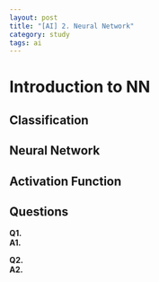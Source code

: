 ```yaml
---
layout: post
title: "[AI] 2. Neural Network"
category: study
tags: ai
---
```


# Introduction to NN
## Classification
## Neural Network
## Activation Function

<!--more-->

## Questions
**Q1.**   <br>
**A1.** 

**Q2.**  <br> 
**A2.** 



<!-- Links -->
[neural_netowrks.ipynb]: https://github.com/baejaeho18/code/tree/main/0-Education/intro2AI/ch5-neural_networks